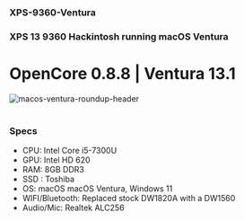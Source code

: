 ### XPS-9360-Ventura
### XPS 13 9360 Hackintosh running macOS Ventura
# OpenCore 0.8.8 | Ventura 13.1
![macos-ventura-roundup-header](https://user-images.githubusercontent.com/123544011/214521202-bf0d4d05-32f3-4a7c-b0ac-47aa5dd76a88.jpg)
#
### Specs
* CPU: Intel Core i5-7300U
* GPU: Intel HD 620
* RAM: 8GB DDR3
* SSD : Toshiba 
* OS: macOS macOS Ventura, Windows 11
* WIFI/Bluetooth: Replaced stock DW1820A with a DW1560
* Audio/Mic: Realtek ALC256
#
